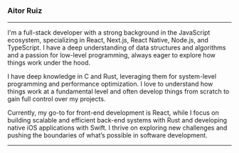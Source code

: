 ### Aitor Ruiz

---

I'm a full-stack developer with a strong background in the JavaScript ecosystem, specializing in React, Next.js, React Native, Node.js, and TypeScript. I have a deep understanding of data structures and algorithms and a passion for low-level programming, always eager to explore how things work under the hood.

I have deep knowledge in C and Rust, leveraging them for system-level programming and performance optimization. I love to understand how things work at a fundamental level and often develop things from scratch to gain full control over my projects.

Currently, my go-to for front-end development is React, while I focus on building scalable and efficient back-end systems with Rust and developing native iOS applications with Swift. I thrive on exploring new challenges and pushing the boundaries of what’s possible in software development.

---

